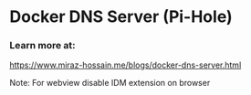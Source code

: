 # Docker DNS Server (Pi-Hole)

### Learn more at:
https://www.miraz-hossain.me/blogs/docker-dns-server.html

Note: For webview disable IDM extension on browser
